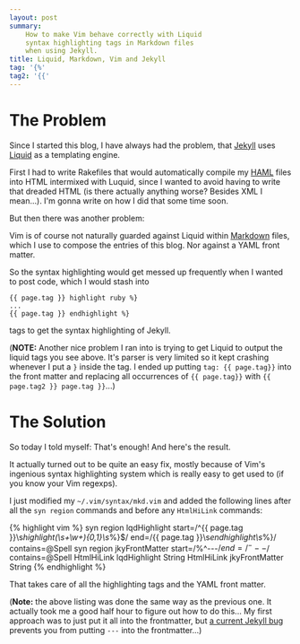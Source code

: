 ```yaml
---
layout: post
summary:
    How to make Vim behave correctly with Liquid
    syntax highlighting tags in Markdown files
    when using Jekyll.
title: Liquid, Markdown, Vim and Jekyll
tag: '{%'
tag2: '{{'
---
```


# The Problem #

Since I started this blog, I have always
had the problem, that [Jekyll][] uses
[Liquid][] as a templating engine.

First I had to write Rakefiles that would
automatically compile my [HAML][] files into
HTML intermixed with Luquid, since I wanted to
avoid having to write that dreaded HTML (is
there actually anything worse? Besides XML
I mean...). I'm gonna write on how I did that
some time soon.

But then there was another problem:

Vim is of course not naturally guarded against
Liquid within [Markdown][] files, which I use
to compose the entries of this blog. Nor against
a YAML front matter.

So the syntax highlighting would get messed
up frequently when I wanted to post code, which I
would stash into

    {{ page.tag }} highlight ruby %}
    ...
    {{ page.tag }} endhighlight %}

tags to get the syntax highlighting of
Jekyll.

(**NOTE:** Another nice problem I ran into is trying
to get Liquid to output the liquid tags
you see above. It's parser is very limited
so it kept crashing whenever I put a ` } `
inside the tag. I ended up putting
` tag: {{ page.tag}} ` into the front matter and
replacing all occurrences of ` {{ page.tag}} ` with
` {{ page.tag2 }} page.tag }} `...)


# The Solution #

So today I told myself: That's enough!
And here's the result.

It actually turned out to be quite an
easy fix, mostly because of Vim's
ingenious syntax highlighting system
which is really easy to get used to
(if you know your Vim regexps).

I just modified my ` ~/.vim/syntax/mkd.vim `
and added the following lines after all
the ` syn region ` commands and before
any ` HtmlHiLink ` commands:

{% highlight vim %}
syn region lqdHighlight     start=/^{{ page.tag }}\s*highlight\(\s\+\w\+\)\{0,1}\s*%}$/ end=/{{ page.tag }}\s*endhighlight\s*%}/ contains=@Spell
syn region jkyFrontMatter   start=/\%^---$/                                 end=/^---$/                  contains=@Spell
HtmlHiLink lqdHighlight     String
HtmlHiLink jkyFrontMatter   String
{% endhighlight %}

That takes care of all the highlighting
tags and the YAML front matter.

(**Note:** the above listing was done
the same way as the previous one. It
actually took me a good half hour to
figure out how to do this... My first
approach was to just put it all into
the frontmatter, but
[a current Jekyll bug][jkybug] prevents
you from putting ` --- ` into the
frontmatter...)


[jekyll]:       http://github.com/mojombo/jekyll                    "Jekyll static webpage generator"
[liquid]:       http://www.liquidmarkup.org/                        "Liquid templating language"
[markdown]:     http://daringfireball.net/projects/markdown/        "Markdown text to HTML converter"
[haml]:         http://haml-lang.com/                               "Awesome HAML templating language"
[jkybug]:       http://github.com/mojombo/jekyll/issues/#issue/93   "A Jekyll bug within frontmatter processing"

